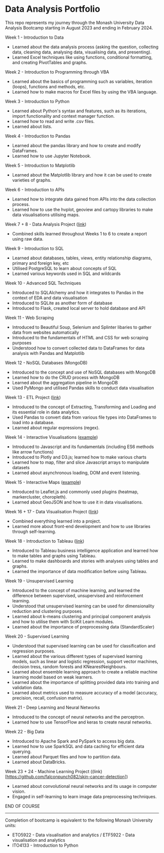 # Data Analysis Portfolio

This repo represents my journey through the Monash University Data Analysis Bootcamp starting in August 2023 and ending in February 2024.

Week 1 - Introduction to Data
- Learned about the data analysis process (asking the question, collecting data, cleaning data, analysing data, visualising data, and presenting).
- Learned Excel techniques like using functions, conditional formatting, and creating PivotTables and graphs.

Week 2 - Introduction to Programming through VBA
- Learned about the basics of programming such as variables, iteration (loops), functions and methods, etc.
- Learned how to make macros for Excel files by using the VBA language.

Week 3 - Introduction to Python
- Learned about Python's syntax and features, such as its iterations, import functionality and context manager function.
- Learned how to read and write .csv files.
- Learned about lists.

Week 4 - Introduction to Pandas
- Learned about the pandas library and how to create and modify DataFrames.
- Learned how to use Jupyter Notebook.

Week 5 - Introduction to Matplotlib
- Learned about the Matplotlib library and how it can be used to create varieties of graphs.

Week 6 - Introduction to APIs
- Learned how to integrate data gained from APIs into the data collection process.
- Learned how to use the hvplot, geoview and cartopy libraries to make data visualisations utilising maps.

Week 7 + 8 - Data Analysis Project ([link](https://github.com/falconpunch082/da_bc-proj1))
- Combined skills learned throughout Weeks 1 to 6 to create a report using raw data.

Week 9 - Introduction to SQL
- Learned about databases, tables, views, entity relationship diagrams, primary and foreign key, etc
- Utilised PostgreSQL to learn about concepts of SQL
- Learned various keywords used in SQL and wildcards

Week 10 - Advanced SQL Techniques
- Introduced to SQLAlchemy and how it integrates to Pandas in the context of EDA and data visualisation
- Introduced to SQLite as another form of database
- Introduced to Flask, created local server to hold database and API

Week 11 - Web Scraping
- Introduced to Beautiful Soup, Selenium and Splinter libaries to gather data from websites automatically
- Introduced to the fundamentals of HTML and CSS for web scraping purposes
- Understood how to convert collected data to DataFrames for data analysis with Pandas and Matplotlib

Week 12 - NoSQL Databases (MongoDB)
- Introduced to the concept and use of NoSQL databases with MongoDB
- Learned how to do the CRUD process with MongoDB
- Learned about the aggregation pipeline in MongoDB
- Used PyMongo and utilised Pandas skills to conduct data visualisation 

Week 13 - ETL Project ([link](https://github.com/falconpunch082/Crowdfunding_ETL))
- Introduced to the concept of Extracting, Transforming and Loading and its essential role in data analytics.
- Used Pandas to convert data from various file types into DataFrames to load into a database.
- Learned about regular expressions (regex).

Week 14 - Interactive Visualisations ([example](https://falconpunch082.github.io/))
- Introduced to Javascript and its fundamentals (including ES6 methods like arrow functions)
- Introduced to Plotly and D3.js; learned how to make various charts
- Learned how to map, filter and slice Javascript arrays to manipulate datasets
- Learned about asynchronous loading, DOM and event listening.

Week 15 - Interactive Maps ([example](https://falconpunch082.github.io/earthquake-visualiser/))
- Introduced to Leaflet.js and commonly used plugins (heatmap, markercluster, choropleth).
- Learned about GeoJSON and how to use it in data visualisations.

Week 16 + 17 - Data Visualisation Project ([link](https://github.com/falconpunch082/la-crime-visualiser))
- Combined everything learned into a project.
- Learned more about front-end development and how to use libraries through self-learning.

Week 18 - Introduction to Tableau ([link](https://public.tableau.com/app/profile/nicholas.dale/viz/CitiBike-Dec2022-to-Nov2023/StatStory))
- Introduced to Tableau business intelligence application and learned how to make tables and graphs using Tableau.
- Learned to make dashboards and stories with analyses using tables and graphs.
- Learned the importance of data modification before using Tableau.

Week 19 - Unsupervised Learning
- Introduced to the concept of machine learning, and learned the difference between supervised, unsupervised and reinforcement learning.
- Understood that unsupervised learning can be used for dimensionality reduction and clustering purposes.
- Learned about k-means clustering and principal component analysis and how to utilise them with SciKit Learn modules.
- Learned about the importance of preprocessing data (StandardScaler)

Week 20 - Supervised Learning
- Understood that supervised learning can be used for classification and regression purposes.
- Learned about the various different types of supervised learning models, such as linear and logistic regression, support vector machines, decision tress, random forests and KNearestNeighbours.
- Learned about ensemble learning approach to create a reliable machine learning model based on weak learners.
- Learned about the importance of splitting provided data into training and validation data.
- Learned about metrics used to measure accuracy of a model (accuracy, precision, recall, confusion matrix).

Week 21 - Deep Learning and Neural Networks
- Introduced to the concept of neural networks and the perceptron.
- Learned how to use TensorFlow and keras to create neural networks.

Week 22 - Big Data
- Introduced to Apache Spark and PySpark to access big data.
- Learned how to use SparkSQL and data caching for efficient data querying.
- Learned about Parquet files and how to partition data.
- Learned about DataBricks.

Week 23 + 24 - Machine Learning Project ((link)[https://github.com/falconpunch082/skin-cancer-detection])
- Learned about convolutional neural networks and its usage in computer vision.
- Engaged in self-learning to learn image data preprocessing techniques.

END OF COURSE

---

Completion of bootcamp is equivalent to the following Monash University units:
- ETO5922 - Data visualisation and analytics / ETF5922 - Data visualisation and analytics
- ITO4133 - Introduction to Python
